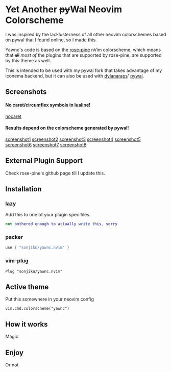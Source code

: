 # Yet Another ~~py~~Wal Neovim Colorscheme

I was inspired by the lacklusterness of all other neovim colorschemes based on
pywal that I found online, so I made this.

Yawnc's code is based on the [rose-pine](https://github.com/rose-pine/neovim) nVim
colorscheme, which means that ~~all~~ *most of* the plugins that are supported by rose-pine,
are supported by this theme as well.

This is intended to be used with my pywal fork that takes advantage of my
iconema backend, but it can also be used with
[dylanaraps](https://github.com/dylanaraps)'
[pywal](https://github.com/dylanaraps/pywal).

## Screenshots

#### No caret/circumflex symbols in lualine!
[nocaret](screenshots/nocaret.png)
#### Results depend on the colorscheme generated by pywal!
[screenshot1](screenshots/screenshot1.png)
[screenshot2](screenshots/screenshot2.png)
[screenshot3](screenshots/screenshot3.png)
[screenshot4](screenshots/screenshot4.png)
[screenshot5](screenshots/screenshot5.png)
[screenshot6](screenshots/screenshot6.png)
[screenshot7](screenshots/screenshot7.png)
[screenshot8](screenshots/screenshot8.png)


## External Plugin Support

Check rose-pine's github page till I update this.

## Installation

### lazy
Add this to one of your plugin spec files.
```lua
not bothered enough to actually write this, sorry
```

### packer
```lua
use { "sonjiku/yawnc.nvim" }
```

### vim-plug
```vim
Plug "sonjiku/yawnc.nvim"
```

## Active theme

Put this somewhere in your neovim config
```vim
vim.cmd.colorscheme("yawnc")
```


## How it works

Magic

## Enjoy

Or not
